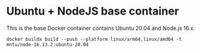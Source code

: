 # Ubuntu + NodeJS base container

This is the base Docker container contains Ubuntu 20.04 and Node.js 16.x.

```
docker buildx build --push --platform linux/arm64,linux/amd64 -t mntu/node-16.13.2:ubuntu-20.04

```
